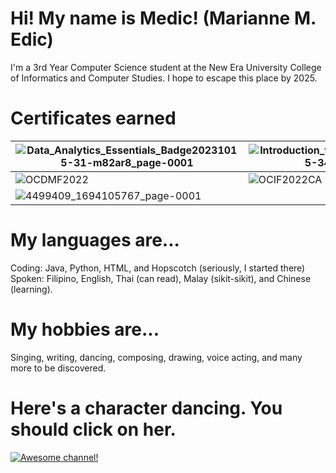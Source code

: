 # Hi! My name is Medic! (Marianne M. Edic)

I'm a 3rd Year Computer Science student at the New Era University College of Informatics and Computer Studies. I hope to escape this place by 2025.

# Certificates earned
|![Data_Analytics_Essentials_Badge20231015-31-m82ar8_page-0001](https://github.com/MedicMedic/MedicMedic/assets/142379309/2ac73299-da04-4d4e-aeb5-f3583a9d59d8)|![Introduction_to_Data_Science_Badge20231015-34-5fb85f_page-0001](https://github.com/MedicMedic/MedicMedic/assets/142379309/1edbe4bc-6dfb-4e4a-84b3-1d34d01bdb0b)|
|----|----|
|![OCDMF2022](https://github.com/MedicMedic/MedicMedic/assets/142379309/d090d46b-c6d1-4171-a2bf-f7f93d6416d5)|![OCIF2022CA](https://github.com/MedicMedic/MedicMedic/assets/142379309/83f70e6b-fd5e-48d3-8040-1c38fd57c993)|
|![4499409_1694105767_page-0001](https://github.com/MedicMedic/MedicMedic/assets/142379309/89e78103-893f-444f-9ee4-d62bbb0f34a4)|

# My languages are...
Coding: Java, Python, HTML, and Hopscotch (seriously, I started there)
Spoken: Filipino, English, Thai (can read), Malay (sikit-sikit), and Chinese (learning).

# My hobbies are...
Singing, writing, dancing, composing, drawing, voice acting, and many more to be discovered.

# Here's a character dancing. You should click on her.
[![Awesome channel!](https://github.com/MedicMedic/MedicMedic/assets/142379309/fc2969a8-1307-461a-9e39-829327ad15fc)](https://www.youtube.com/channel/UC1IQIrczvhfe6wksC_k4nKw)

<!---
MedicMedic/MedicMedic is a ✨ special ✨ repository because its `README.md` (this file) appears on your GitHub profile.
You can click the Preview link to take a look at your changes.
--->
